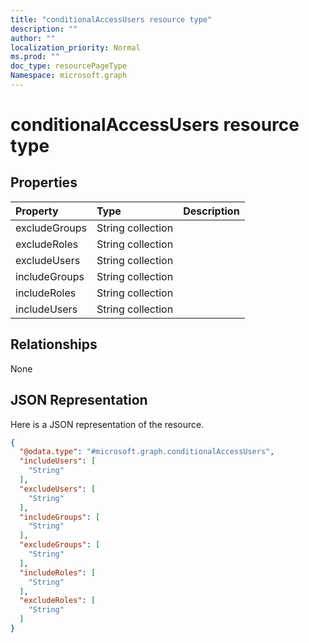 ```yaml
---
title: "conditionalAccessUsers resource type"
description: ""
author: ""
localization_priority: Normal
ms.prod: ""
doc_type: resourcePageType
Namespace: microsoft.graph
---
```



# conditionalAccessUsers resource type



## Properties
|Property|Type|Description|
|:---|:---|:---|
|excludeGroups|String collection||
|excludeRoles|String collection||
|excludeUsers|String collection||
|includeGroups|String collection||
|includeRoles|String collection||
|includeUsers|String collection||

## Relationships
None

## JSON Representation
Here is a JSON representation of the resource.
<!-- {
  "blockType": "resource",
  "@odata.type": "microsoft.graph.conditionalAccessUsers"
}
-->
``` json
{
  "@odata.type": "#microsoft.graph.conditionalAccessUsers",
  "includeUsers": [
    "String"
  ],
  "excludeUsers": [
    "String"
  ],
  "includeGroups": [
    "String"
  ],
  "excludeGroups": [
    "String"
  ],
  "includeRoles": [
    "String"
  ],
  "excludeRoles": [
    "String"
  ]
}
```

